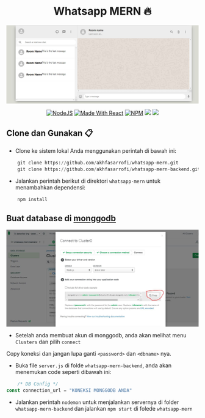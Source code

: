 <h1 align="center"> Whatsapp MERN 🔥 </h1>

<p align="center"> 
    <img src="images/banner.JPG" align="center"></img>
</p>

<p align="center">
  <a href="https://nodejs.org/en/blog/release/v12.13.0/"><img alt="NodeJS" src="https://img.shields.io/badge/node-12.14.1-important?style=flat-square" /></a>
  <a href="https://reactjs.org/"><img alt="Made With React" src="https://img.shields.io/badge/made%20with-react-61DAFB?style=flat-square" /></a>
  <a href="https://www.npmjs.com/package/npm/v/6.13.4"><img alt="NPM" src="https://img.shields.io/badge/npm-6.13.7-blueviolet?style=flat-square" /></a>
  <a href="https://expressjs.com/"><img src="https://img.shields.io/badge/express-js-lightgrey" /></a>
  <a href="https://pusher.com/"><img src="https://img.shields.io/badge/pusher-developer-ff69b4" /></a>
</p>

## Clone dan Gunakan 📋

- Clone ke sistem lokal Anda menggunakan perintah di bawah ini:

```python
    git clone https://github.com/akhfasarrofi/whatsapp-mern.git
    git clone https://github.com/akhfasarrofi/whatsapp-mern-backend.git
```

- Jalankan perintah berikut di direktori ```whatsapp-mern``` untuk menambahkan dependensi:
```python
    npm install
```

## Buat database di **[monggodb](https://docs.mongodb.com/manual/tutorial/getting-started/)**

<p align="center"> 
    <img src="images/mongo.JPG" align="center"></img>
</p>

- Setelah anda membuat akun di monggodb, anda akan melihat menu `Clusters` dan pilih `connect`

Copy koneksi dan jangan lupa ganti `<password>` dan `<dbname>` nya.

- Buka file `server.js` di folde `whatsapp-mern-backend`, anda akan menemukan code seperti dibawah ini:

```javascript
    /* DB Config */
const connection_url = "KONEKSI MONGGODB ANDA"
```
- Jalankan perintah `nodemon` untuk menjalankan servernya di folder `whatsapp-mern-backend` dan jalankan `npm start` di folede `whatsapp-mern`

